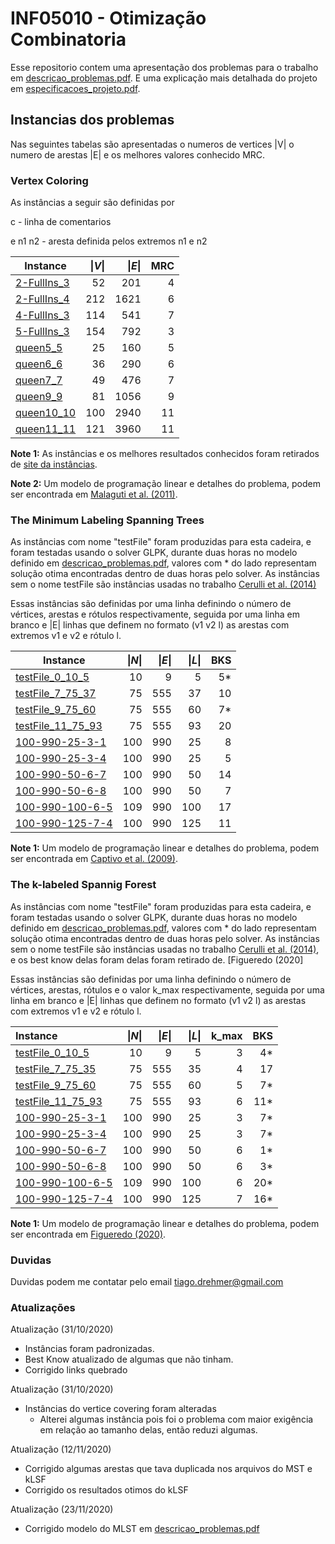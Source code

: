 # INF05010 - Otimização Combinatoria

Esse repositorio contem uma apresentação dos problemas para o trabalho em [descricao_problemas.pdf](descricao_problemas.pdf). E uma explicação mais detalhada do projeto em  [especificacoes_projeto.pdf](especificacoes_projeto.pdf).

## Instancias dos problemas

Nas seguintes tabelas são apresentadas o numeros de vertices |V| o numero de arestas |E| e os melhores valores conhecido MRC.
### Vertex Coloring

As instâncias a seguir são definidas por

c - linha de comentarios

e n1 n2 - aresta definida pelos extremos n1 e n2

| Instance | \|_V_\| | \|_E_\| | MRC|
|----------|-------:|---------:|------:|
|[2-FullIns_3](instances/VC/2-FullIns_4.col)      |52   |201  |4   |
|[2-FullIns_4](instances/VC/2-FullIns_4.col)      |212   |1621  |6   |
|[4-FullIns_3](instances/VC/4-FullIns_3.col)      |114   |541  |7   |
|[5-FullIns_3](instances/VC/5-FullIns_3.col)      |154   | 792  |3   |
|[queen5_5](instances/VC/queen5_5.col)    |25  |160  |5  |
|[queen6_6](instances/VC/queen6_6.col)    |36  |290  |6  |
|[queen7_7](instances/VC/queen7_7.col)    |49  |476	  |7  |
|[queen9_9](instances/VC/queen9_9.col)  |81  |1056  |9  |
|[queen10_10](instances/VC/queen10_10.col)      |100   |2940  |11   |
|[queen11_11](instances/VC/queen11_11.col)    |121  |3960  |11   |


__Note 1:__ As instâncias e os melhores resultados conhecidos foram retirados de [site da instâncias](https://sites.google.com/site/graphcoloring/vertex-coloring).

__Note 2:__ Um modelo de programação linear e detalhes do problema, podem ser encontrada em [Malaguti et al. (2011)](https://www.sciencedirect.com/science/article/pii/S157252861000054X).


### The Minimum Labeling Spanning Trees

As instâncias com nome "testFile" foram produzidas para esta cadeira, e foram testadas usando o solver GLPK, durante duas horas no modelo definido em  [descricao_problemas.pdf](descricao_problemas.pdf), valores com * do lado representam solução otima encontradas dentro de duas horas pelo solver. As instâncias sem o nome testFile são instâncias usadas no trabalho [Cerulli et al. (2014)](https://www.sciencedirect.com/science/article/pii/S1877042813054682#:~:text=In%20the%20k%2Dlabeled%20Spanning,most%20kmax%20different%20labels.)

Essas instâncias são definidas por uma linha definindo o número de vértices, arestas e rótulos respectivamente, seguida por uma linha em branco e |E| linhas que definem no formato (v1 v2 l) as arestas com extremos v1 e v2 e rótulo l.

| Instance | \|_N_\| | \|_E_\| |  \|_L_\| |  BKS|
|----------|-------:|---------:|------:|------:|
|[testFile_0_10_5 ](instances/MLST/testFile_0_10_5.col) | 10 | 9 | 5 | 5* |
|[testFile_7_75_37](instances/MLST/testFile_7_75_37.col) | 75  | 555 | 37 | 10 |
|[testFile_9_75_60](instances/MLST/testFile_9_75_60.col) | 75  | 555 | 60| 7* |
|[testFile_11_75_93](instances/MLST/testFile_11_75_93.col) | 75  | 555 |  93 | 20 |
|[100-990-25-3-1](instances/MLST/100-990-25-3-1) | 100  | 990 | 25 | 8 |
|[100-990-25-3-4](instances/MLST/100-990-25-3-4) | 100  | 990 | 25 | 5 |
|[100-990-50-6-7](instances/MLST/100-990-50-6-7) | 100 | 990 | 50 | 14 |
|[100-990-50-6-8](instances/MLST/100-990-50-6-8) | 100 | 990 | 50  | 7 |
|[100-990-100-6-5](instances/MLST/100-990-100-6-5) | 109 | 990 | 100 | 17 |
|[100-990-125-7-4](instances/MLST/100-990-125-7-4) | 100 | 990 | 125 | 11  |

__Note 1:__ Um modelo de programação linear e detalhes do problema, podem ser encontrada em [Captivo et al. (2009)](https://www.sciencedirect.com/science/article/abs/pii/S0305054809000458).

### The k-labeled Spannig Forest

As instâncias com nome "testFile" foram produzidas para esta cadeira, e foram testadas usando o solver GLPK, durante duas horas no modelo definido em  [descricao_problemas.pdf](descricao_problemas.pdf), valores com * do lado representam solução otima encontradas dentro de duas horas pelo solver. As instâncias sem o nome testFile são instâncias usadas no trabalho [Cerulli et al. (2014)](https://www.sciencedirect.com/science/article/pii/S1877042813054682#:~:text=In%20the%20k%2Dlabeled%20Spanning,most%20kmax%20different%20labels.), e os best know delas foram delas foram retirado de. [Figueredo (2020]

Essas instâncias são definidas por uma linha definindo o número de vértices, arestas, rótulos e o valor k_max respectivamente, seguida por uma linha em branco e |E| linhas que definem no formato (v1 v2 l) as arestas com extremos v1 e v2 e rótulo l.


| Instance | \|_N_\| | \|_E_\| |  \|_L_\||  k_max|  BKS|
|:---------|----------:|-----:|------:|------:|------:|
|[testFile_0_10_5 ](instances/kLSF/testFile_0_10_5.col) | 10 | 9  | 5  | 3 | 4* |
|[testFile_7_75_35  ](instances/kLSF/testFile_1_50_25.col) | 75 | 555 | 35 | 4 | 17 |
|[testFile_9_75_60](instances/kLSF/testFile_4_50_40.col) | 75 | 555 | 60 | 5 | 7* |
|[testFile_11_75_93](instances/kLSF/testFile_6_50_62.col) | 75 | 555 | 93 | 6 | 11* |
|[100-990-25-3-1](instances/kLSF/100-990-25-3-1) | 100  | 990 | 25 | 3 | 7* |
|[100-990-25-3-4](instances/kLSF/100-990-25-3-4) | 100  | 990 | 25 | 3 | 7* |
|[100-990-50-6-7](instances/kLSF/100-990-50-6-7) | 100 | 990 | 50 | 6 | 1* |
|[100-990-50-6-8](instances/kLSF/100-990-50-6-8) | 100 | 990 | 50  | 6 | 3* |
|[100-990-100-6-5](instances/kLSF/100-990-100-6-5) | 109 | 990 | 100 | 6 | 20* |
|[100-990-125-7-4](instances/kLSF/100-990-125-7-4) | 100 | 990 | 125 | 7  | 16* |


__Note 1:__ Um modelo de programação linear e detalhes do problema, podem ser encontrada em [Figueredo (2020)](http://www.repositorio.ufc.br/bitstream/riufc/50722/3/2020_dis_pjafigueredo.pdf).

### Duvidas

Duvidas podem me contatar pelo email tiago.drehmer@gmail.com

### Atualizações

Atualização (31/10/2020)
- Instâncias foram padronizadas.
- Best Know atualizado de algumas que não tinham.
- Corrigido links quebrado

Atualização (31/10/2020)
- Instâncias do vertice covering foram alteradas
  - Alterei algumas instância pois foi o problema com maior exigência em relação ao tamanho delas, então reduzi algumas.
  
Atualização (12/11/2020)
  - Corrigido algumas arestas que tava duplicada nos arquivos do MST e kLSF
  - Corrigido os resultados otimos do kLSF
  
Atualização (23/11/2020)
  - Corrigido modelo do MLST em [descricao_problemas.pdf](descricao_problemas.pdf)

